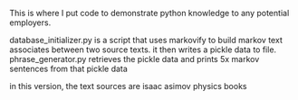This is where I put code to demonstrate python knowledge to any potential employers.

database_initializer.py is a script that uses markovify to build markov text associates between two source texts. it then writes a pickle data to file.
phrase_generator.py retrieves the pickle data and prints 5x markov sentences from that pickle data

in this version, the text sources are isaac asimov physics books
